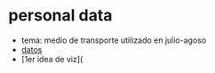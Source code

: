 # personal data
* tema: medio de transporte utilizado en julio-agoso 
* [datos](https://docs.google.com/spreadsheets/d/1SEk3X8qmX3QJKoBYUVGRvRdifBds_npVWrBtjYU1x9k/edit?usp=sharing)
* [1er idea de viz]( 
